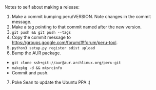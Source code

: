 Notes to self about making a release:

1. Make a commit bumping peru/VERSION. Note changes in the commit message.
2. Make a tag pointing to that commit named after the new version.
3. `git push && git push --tags`
4. Copy the commit message to https://groups.google.com/forum/#!forum/peru-tool.
5. `python3 setup.py register sdist upload`
6. Bump the AUR package.
  - `git clone ssh+git://aur@aur.archlinux.org/peru-git`
  - `makepkg -d && mksrcinfo`
  - Commit and push.
7. Poke Sean to update the Ubuntu PPA :)
